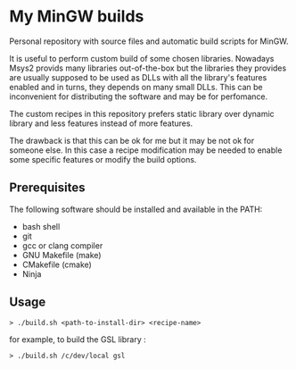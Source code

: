 My MinGW builds
===============

Personal repository with source files and automatic build scripts for MinGW.

It is useful to perform custom build of some chosen libraries. Nowadays Msys2 provids many libraries out-of-the-box but
the libraries they provides are usually supposed to be used as DLLs with all the library's features enabled and in turns,
they depends on many small DLLs. This can be inconvenient for distributing the software and may be for perfomance.

The custom recipes in this repository prefers static library over dynamic library and less features instead of more features.

The drawback is that this can be ok for me but it may be not ok for someone else. In this case a recipe modification may be
needed to enable some specific features or modify the build options.

Prerequisites
-------------

The following software should be installed and available in the PATH:

- bash shell
- git
- gcc or clang compiler
- GNU Makefile (make)
- CMakefile (cmake)
- Ninja

Usage
-----

```
> ./build.sh <path-to-install-dir> <recipe-name>
```

for example, to build the GSL library :

```
> ./build.sh /c/dev/local gsl
```
